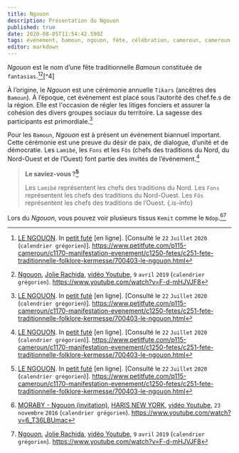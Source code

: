 ```yaml
---
title: Ngouon
description: Présentation du Ngouon
published: true
date: 2020-08-05T11:54:42.590Z
tags: événement, bamoun, ngouon, fête, célébration, cameroun, cameroun 🇨🇲, tradition, fête traditionnelle, fête traditionnelle bamoun
editor: markdown
---
```


*Ngouon* est le nom d’une fête traditionnelle *Bamoun* constituée de `fantasias`.[^7][^1][^4]

À l’origine, le *Ngouon* est une cérémonie annuelle `Tikars` (ancêtres des `Bamoun`). À l’époque, cet événement est placé sous l’autorité des chef.fe.s de la région. Elle est l'occasion de régler les litiges fonciers et assurer la cohésion des divers groupes sociaux du territoire. La sagesse des participants est primordiale.[^7]

Pour les `Bamoun`, *Ngouon* est à présent un événement biannuel important. Cette cérémonie est une preuve du désir de paix, de dialogue, d’unité et de démocratie.
Les `Lamibé`, les `Fons` et les `Fôs` (chefs des traditions du Nord, du Nord-Ouest et de l’Ouest) font partie des invités de l’événement.[^7]

> **Le saviez-vous ?[^7]**
> 
> Les `Lamibé` représentent les chefs des traditions du Nord.
> Les `Fons` représentent les chefs des traditions du Nord-Ouest.
> Les `Fôs` représentent les chefs des traditions de l’Ouest.
{.is-info}

Lors du *Ngouon*, vous pouvez voir plusieurs tissus `Kemit` comme le `Ndop`.[^2][^1]

[^1]: [Ngouon](https://www.youtube.com/watch?v=F-d-mHJVJF8), [Jolie Rachida](https://www.youtube.com/channel/UCk8ygAbYSesUWxo9LOBRSKg), [vidéo Youtube](https://www.youtube.com/watch?v=F-d-mHJVJF8), `9` `avril` `2019` (`calendrier grégorien`). https://www.youtube.com/watch?v=F-d-mHJVJF8
[^2]: [MORABY - Ngouon (invitation)](https://www.youtube.com/watch?v=6_T36LBUmac), [HARIS NEW YORK](https://www.youtube.com/channel/UCGGUnayIN0D-oXisc8myVsw), [vidéo Youtube](https://www.youtube.com/watch?v=6_T36LBUmac), `23` `novembre` `2016` (`calendrier grégorien`). https://www.youtube.com/watch?v=6_T36LBUmac
[^2]: [DECH Ngouon BY El yayos Picture](https://www.youtube.com/watch?v=kJmKaL8fWv0), [Yayos Pictures](https://www.youtube.com/channel/UCNOH_9ib-CT5oBQgd2a3J-A), [vidéo Youtube](https://www.youtube.com/watch?v=kJmKaL8fWv0), `16` `février` `2017` (`calendrier grégorien`). https://www.youtube.com/watch?v=kJmKaL8fWv0
[^7]: [LE NGOUON](https://www.petitfute.com/p115-cameroun/c1170-manifestation-evenement/c1250-fetes/c251-fete-traditionnelle-folklore-kermesse/700403-le-ngouon.html). In [petit futé](https://www.petitfute.com/) [en ligne]. [Consulté le `22` `Juillet` `2020` (`calendrier grégorien`)]. https://www.petitfute.com/p115-cameroun/c1170-manifestation-evenement/c1250-fetes/c251-fete-traditionnelle-folklore-kermesse/700403-le-ngouon.html